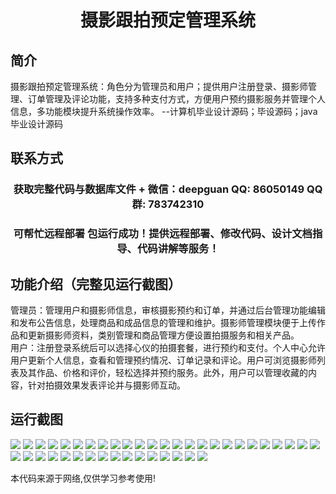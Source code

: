 <p><h1 align="center">摄影跟拍预定管理系统</h1></p>

## 简介
摄影跟拍预定管理系统：角色分为管理员和用户；提供用户注册登录、摄影师管理、订单管理及评论功能，支持多种支付方式，方便用户预约摄影服务并管理个人信息，多功能模块提升系统操作效率。    --计算机毕业设计源码；毕设源码；java毕业设计源码


## 联系方式
<p><h3 align="center">获取完整代码与数据库文件 + 微信：deepguan QQ: 86050149 QQ群: 783742310</h3></p>
<p><h3 align="center">可帮忙远程部署 包运行成功！提供远程部署、修改代码、设计文档指导、代码讲解等服务！</h3></p>

## 功能介绍（完整见运行截图）
管理员：管理用户和摄影师信息，审核摄影预约和订单，并通过后台管理功能编辑和发布公告信息，处理商品和成品信息的管理和维护。摄影师管理模块便于上传作品和更新摄影师资料，类别管理和商品管理方便设置拍摄服务和相关产品。  
用户：注册登录系统后可以选择心仪的拍摄套餐，进行预约和支付。个人中心允许用户更新个人信息，查看和管理预约情况、订单记录和评论。用户可浏览摄影师列表及其作品、价格和评价，轻松选择并预约服务。此外，用户可以管理收藏的内容，针对拍摄效果发表评论并与摄影师互动。


## 运行截图
![](img/001.jpg)
![](img/002.jpg)
![](img/003.jpg)
![](img/004.jpg)
![](img/005.jpg)
![](img/006.jpg)
![](img/007.jpg)
![](img/008.jpg)
![](img/009.jpg)
![](img/010.jpg)
![](img/011.jpg)
![](img/012.jpg)
![](img/013.jpg)
![](img/014.jpg)
![](img/015.jpg)
![](img/016.jpg)
![](img/017.jpg)
![](img/018.jpg)
![](img/019.jpg)
![](img/020.jpg)
![](img/021.jpg)
![](img/022.jpg)
![](img/023.jpg)
![](img/024.jpg)
![](img/025.jpg)
![](img/026.jpg)
![](img/027.jpg)
![](img/028.jpg)
![](img/029.jpg)
![](img/030.jpg)
![](img/031.jpg)
![](img/032.jpg)
![](img/033.jpg)
![](img/034.jpg)
![](img/035.jpg)
![](img/036.jpg)
![](img/037.jpg)
![](img/038.jpg)
![](img/039.jpg)
![](img/040.jpg)
![](img/041.jpg)

<p>本代码来源于网络,仅供学习参考使用!</p>
